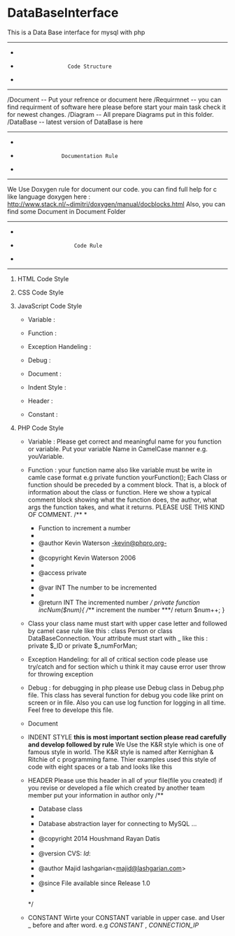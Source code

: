 DataBaseInterface
=================

This is a Data Base interface for mysql with php


 -------------------------------------------------------------------
 -
 -                     Code Structure
 -
 ------------------------------------------------------------------
 /Document  -- Put your refrence or document here
     /Requirmnet  -- you can find requirment of software here please before start your main task check it for newest changes.
     /Diagram  -- All prepare Diagrams put in this folder.
 /DataBase  -- latest version of DataBase is here
 
 ------------------------------------------------------------------
 -
 -                   Documentation Rule
 -
 -------------------------------------------------------------------
 We Use Doxygen rule for document our code.
 you can find full help for c like language doxygen here : http://www.stack.nl/~dimitri/doxygen/manual/docblocks.html
 Also, you can find some Document in Document Folder
 
 -------------------------------------------------------------------
 -
 -                       Code Rule
 -
 ------------------------------------------------------------------
 
 1. HTML Code Style
 
 2. CSS Code Style
 
 3. JavaScript Code Style
     - Variable :
 
     - Function :
 
     - Exception Handeling :
 
     - Debug :
 
     - Document :
 
     - Indent Style :
 
     - Header :
 
     - Constant :
 
4. PHP Code Style
     - Variable :
         Please get correct and meaningful name for you function or variable.
         Put your variable Name in CamelCase manner e.g. youVariable.
 
     - Function :
         your function name also like variable must be write in camle case format e.g private function yourFunction();
         Each Class or function should be preceded by a comment block. That is, a block of information about the class or function. Here we show a typical comment block showing what the function does, the author, what args the function takes, and what it returns.
         PLEASE USE THIS KIND OF COMMENT.
         /**
         *
         * Function to increment a number
         *
         * @author Kevin Waterson <-kevin@phpro.org->
         *
         * @copyright Kevin Waterson 2006
         *
         * @access private
         *
         * @var INT The number to be incremented
         *
         * @return INT The incremented number
         */
		 private function incNum($num){
             /*** increment the number ***/
             return $num++;
         }
 
     - Class
         your class name must start with upper case letter and followed by camel case rule like this : class Person or class DataBaseConnection.
         Your attribute must start with _ like this : private $_ID or private $_numForMan;
 
     - Exception Handeling:
         for all of critical section code please use try/catch and for section which u think it may cause error user throw for throwing exception
 
     - Debug :
         for debugging in php please use Debug class in Debug.php file.
         This class has several function for debug you code like print on screen or in file.
         Also you can use log function for logging in all time.
         Feel free to develope this file.
 
     - Document
 
 
     - INDENT STYLE
         **this is most important section please read carefully and develop followed by rule**
         We Use the K&R style which is one of famous style in world.
         The K&R style is named after Kernighan & Ritchie of c programming fame. Thier examples used this style of code with eight spaces or a tab and looks like this
         <?php
         if (condition) {
             do_something();
         }
         ?>
 
     - HEADER
         Please use this header in all of your file(file you created)
         if you revise or developed a file which created by another team member put your information in author only
         /**
         * Database class
         *
         * Database abstraction layer for connecting to MySQL ...
         *
         * @copyright  2014 Houshmand Rayan Datis
         *
         * @version    CVS: $Id:$
         *
         * @author     Majid lashgarian&lt;majid@lashgarian.com&gt;
         *
         * @since      File available since Release 1.0
         *
         */
 
     - CONSTANT
         Wirte your CONSTANT variable in upper case. and User _ before and after word. e.g _CONSTANT_ , _CONNECTION_IP_

